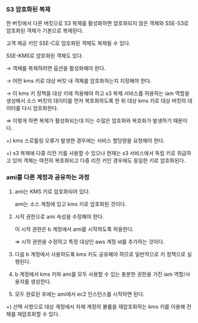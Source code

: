 ### S3 암호화된 복제

한 버킷에서 다른 버킷으로 S3 복제를 활성화하면 암호화되지 않은 객체와 SSE-S3로 암호화된 객체가 기본으로 복제된다.

고객 제공 키인 SSE-C로 암호화된 객체도 복제될 수 있다.

SSE-KMS로 암호화된 객체도 있다.

→ 객체를 복제하려면 옵션을 활성화해야 한다.

→ 어떤 kms 키로 대상 버킷 내 객체를 암호화하는지 지정해야 한다.

→ 이 kms 키 정책을 대상 키에 적용해야 하고 s3 복제 서비스를 허용하는 iam 역할을 생성해서 소스 버킷의 데이터를 먼저 복호화하도록 한 뒤 대상 kms 키로 대상 버킷의 데이터를 다시 암호화한다.

⇒ 이렇게 하면 복제가 활성화되는데 이는 수많은 암호화와 복호화가 발생하기 때문이다.

+) kms 스로틀링 오류가 발생한 경우에는 서비스 할당량을 요청해야 한다.

+) s3 복제에 다중 리전 키를 사용할 수 있으나 현재는 s3 서비스에서 독립 키로 취급하고 있어 객체는 여전히 복호화되고 다중 리전 키인 경우에도 동일한 키로 암호화된다.

### ami를 다른 계정과 공유하는 과정

1. ami는 KMS 키로 암호화되어 있다.

   ami는 소스 계정에 있고 kms 키로 암호화된 것이다.

2. 시작 권한으로 ami 속성을 수정해야 한다.

   이 시작 권한은 b 계정에서 ami를 시작하도록 허용한다.

   ⇒ 시작 권한을 수정하고 특정 대상인 aws 계정 id를 추가하는 것이다.

3. 다음 b 계정에서 사용하도록 kms 키도 공유해야 하므로 일반적으로 키 정책으로 실행된다.
4. b 계정에서 kms 키와 ami를 모두 사용할 수 있는 충분한 권한을 가진 iam 역할/사용자를 생성한다.
5. 모두 완료된 후에는 ami에서 ec2 인스턴스를 시작하면 된다.

+) 선택 사항으로 대상 계정에서 자체 계정의 볼륨을 재암호화하는 kms 키를 이용해 전체를 재암호화할 수 있다.